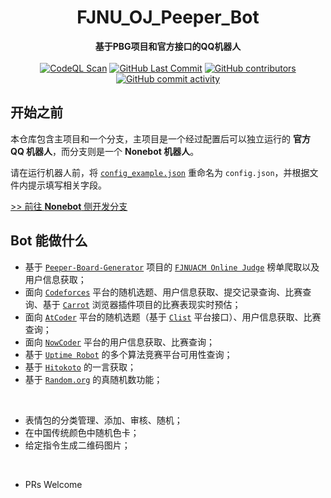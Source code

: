 <h1 align="center">FJNU_OJ_Peeper_Bot</h1>
<div align="center">
  <strong>基于PBG项目和官方接口的QQ机器人</strong><br>
</div><br>

<div align="center">
  <a href="https://github.com/Floating-Ocean/FJNU_OJ_Peeper_Bot/actions/workflows/codeql.yml"><img alt="CodeQL Scan" src="https://img.shields.io/github/actions/workflow/status/Floating-Ocean/FJNU_OJ_Peeper_Bot/codeql.yml?style=flat-square"></a>
  <a href="https://github.com/Floating-Ocean/FJNU_OJ_Peeper_Bot/commits"><img alt="GitHub Last Commit" src="https://img.shields.io/github/last-commit/Floating-Ocean/FJNU_OJ_Peeper_Bot?style=flat-square"></a>
  <a href="https://github.com/Floating-Ocean/FJNU_OJ_Peeper_Bot/graphs/contributors"><img alt="GitHub contributors" src="https://img.shields.io/github/contributors/Floating-Ocean/FJNU_OJ_Peeper_Bot?style=flat-square"></a>
  <a href="https://github.com/Floating-Ocean/FJNU_OJ_Peeper_Bot/commits"><img alt="GitHub commit activity" src="https://img.shields.io/github/commit-activity/y/Floating-Ocean/FJNU_OJ_Peeper_Bot?style=flat-square"></a>
</div>

## 开始之前

本仓库包含主项目和一个分支，主项目是一个经过配置后可以独立运行的 **官方 QQ 机器人**，而分支则是一个 **Nonebot 机器人**。

请在运行机器人前，将 [`config_example.json`](https://github.com/Floating-Ocean/FJNU_OJ_Peeper_Bot/blob/main/config_example.yaml) 重命名为 `config.json`，并根据文件内提示填写相关字段。

[>> 前往 **Nonebot** 侧开发分支](https://github.com/Floating-Ocean/FJNU_OJ_Peeper_Bot/tree/dev-nonebot)

## Bot 能做什么

- 基于 [`Peeper-Board-Generator`](https://github.com/qwedc001/Peeper-Board-Generator) 项目的 [`FJNUACM Online Judge`](https://fjnuacm.top/) 榜单爬取以及用户信息获取；
- 面向 [`Codeforces`](https://codeforces.com/) 平台的随机选题、用户信息获取、提交记录查询、比赛查询、基于 [`Carrot`](https://github.com/meooow25/carrot) 浏览器插件项目的比赛表现实时预估；
- 面向 [`AtCoder`](https://atcoder.jp/) 平台的随机选题（基于 [`Clist`](https://clist.by/) 平台接口）、用户信息获取、比赛查询；
- 面向 [`NowCoder`](https://ac.nowcoder.com/) 平台的用户信息获取、比赛查询；
- 基于 [`Uptime Robot`](https://uptimerobot.com/) 的多个算法竞赛平台可用性查询；
- 基于 [`Hitokoto`](https://hitokoto.cn/) 的一言获取；
- 基于 [`Random.org`](https://www.random.org/) 的真随机数功能；

<br>

- 表情包的分类管理、添加、审核、随机；
- 在中国传统颜色中随机色卡；
- 给定指令生成二维码图片；

<br>

- PRs Welcome

